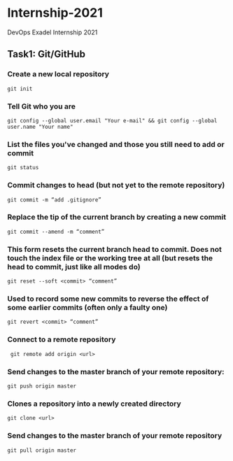 # Internship-2021
DevOps Exadel Internship 2021

## Task1: Git/GitHub 
### Create a new local repository
``` git init ``` 
### Tell Git who you are
``` git config --global user.email "Your e-mail" && git config --global user.name "Your name" ```
### List the files you've changed and those you still need to add or commit
``` git status ```
### Commit changes to head (but not yet to the remote repository)
``` git commit -m “add .gitignore” ``` 
### Replace the tip of the current branch by creating a new commit
``` git commit --amend -m “comment” ```
### This form resets the current branch head to commit. Does not touch the index file or the working tree at all (but resets the head to commit, just like all modes do)
``` git reset --soft <commit> “comment” ```
### Used to record some new commits to reverse the effect of some earlier commits (often only a faulty one)
``` git revert <commit> “comment” ```
### Connect to a remote repository
``` git remote add origin <url>```
### Send changes to the master branch of your remote repository:
``` git push origin master ```
### Clones a repository into a newly created directory
``` git clone <url> ```
### Send changes to the master branch of your remote repository
``` git pull origin master ```   
  

